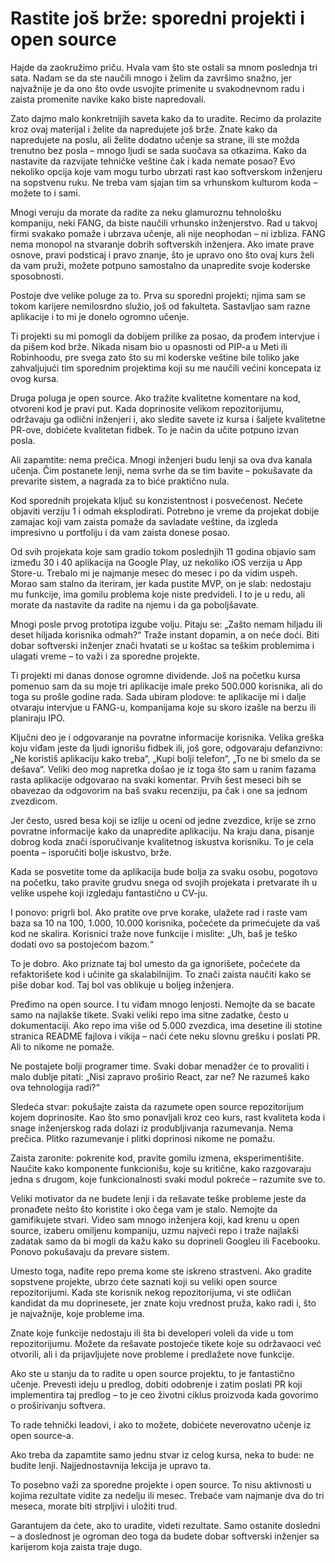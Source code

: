 # Rastite još brže: sporedni projekti i open source

Hajde da zaokružimo priču. Hvala vam što ste ostali sa mnom poslednja tri sata. Nadam se da ste naučili mnogo i želim da završimo snažno, jer najvažnije je da ono što ovde usvojite primenite u svakodnevnom radu i zaista promenite navike kako biste napredovali.

Zato dajmo malo konkretnijih saveta kako da to uradite. Recimo da prolazite kroz ovaj materijal i želite da napredujete još brže. Znate kako da napredujete na poslu, ali želite dodatno učenje sa strane, ili ste možda trenutno bez posla – mnogo ljudi se sada suočava sa otkazima. Kako da nastavite da razvijate tehničke veštine čak i kada nemate posao? Evo nekoliko opcija koje vam mogu turbo ubrzati rast kao softverskom inženjeru na sopstvenu ruku. Ne treba vam sjajan tim sa vrhunskom kulturom koda – možete to i sami.

Mnogi veruju da morate da radite za neku glamuroznu tehnološku kompaniju, neki FANG, da biste naučili vrhunsko inženjerstvo. Rad u takvoj firmi svakako pomaže i ubrzava učenje, ali nije neophodan – ni izbliza. FANG nema monopol na stvaranje dobrih softverskih inženjera. Ako imate prave osnove, pravi podsticaj i pravo znanje, što je upravo ono što ovaj kurs želi da vam pruži, možete potpuno samostalno da unapredite svoje koderske sposobnosti.

Postoje dve velike poluge za to. Prva su sporedni projekti; njima sam se tokom karijere nemilosrdno služio, još od fakulteta. Sastavljao sam razne aplikacije i to mi je donelo ogromno učenje.

Ti projekti su mi pomogli da dobijem prilike za posao, da prođem intervjue i da pišem kod brže. Nikada nisam bio u opasnosti od PIP-a u Meti ili Robinhoodu, pre svega zato što su mi koderske veštine bile toliko jake zahvaljujući tim sporednim projektima koji su me naučili većini koncepata iz ovog kursa.

Druga poluga je open source. Ako tražite kvalitetne komentare na kod, otvoreni kod je pravi put. Kada doprinosite velikom repozitorijumu, održavaju ga odlični inženjeri i, ako sledite savete iz kursa i šaljete kvalitetne PR-ove, dobićete kvalitetan fidbek. To je način da učite potpuno izvan posla.

Ali zapamtite: nema prečica. Mnogi inženjeri budu lenji sa ova dva kanala učenja. Čim postanete lenji, nema svrhe da se tim bavite – pokušavate da prevarite sistem, a nagrada za to biće praktično nula.

Kod sporednih projekata ključ su konzistentnost i posvećenost. Nećete objaviti verziju 1 i odmah eksplodirati. Potrebno je vreme da projekat dobije zamajac koji vam zaista pomaže da savladate veštine, da izgleda impresivno u portfoliju i da vam zaista donese posao.

Od svih projekata koje sam gradio tokom poslednjih 11 godina objavio sam između 30 i 40 aplikacija na Google Play, uz nekoliko iOS verzija u App Store-u. Trebalo mi je najmanje mesec do mesec i po da vidim uspeh. Morao sam stalno da iteriram, jer kada pustite MVP, on je slab: nedostaju mu funkcije, ima gomilu problema koje niste predvideli. I to je u redu, ali morate da nastavite da radite na njemu i da ga poboljšavate.

Mnogi posle prvog prototipa izgube volju. Pitaju se: „Zašto nemam hiljadu ili deset hiljada korisnika odmah?“ Traže instant dopamin, a on neće doći. Biti dobar softverski inženjer znači hvatati se u koštac sa teškim problemima i ulagati vreme – to važi i za sporedne projekte.

Ti projekti mi danas donose ogromne dividende. Još na početku kursa pomenuo sam da su moje tri aplikacije imale preko 500.000 korisnika, ali do toga su prošle godine rada. Sada ubiram plodove: te aplikacije mi i dalje otvaraju intervjue u FANG-u, kompanijama koje su skoro izašle na berzu ili planiraju IPO.

Ključni deo je i odgovaranje na povratne informacije korisnika. Velika greška koju viđam jeste da ljudi ignorišu fidbek ili, još gore, odgovaraju defanzivno: „Ne koristiš aplikaciju kako treba“, „Kupi bolji telefon“, „To ne bi smelo da se dešava“. Veliki deo mog napretka došao je iz toga što sam u ranim fazama rasta aplikacije odgovarao na svaki komentar. Prvih šest meseci bih se obavezao da odgovorim na baš svaku recenziju, pa čak i one sa jednom zvezdicom.

Jer često, usred besa koji se izlije u oceni od jedne zvezdice, krije se zrno povratne informacije kako da unapredite aplikaciju. Na kraju dana, pisanje dobrog koda znači isporučivanje kvalitetnog iskustva korisniku. To je cela poenta – isporučiti bolje iskustvo, brže.

Kada se posvetite tome da aplikacija bude bolja za svaku osobu, pogotovo na početku, tako pravite grudvu snega od svojih projekata i pretvarate ih u velike uspehe koji izgledaju fantastično u CV-ju.

I ponovo: prigrli bol. Ako pratite ove prve korake, ulažete rad i raste vam baza sa 10 na 100, 1.000, 10.000 korisnika, počećete da primećujete da vaš kod ne skalira. Korisnici traže nove funkcije i mislite: „Uh, baš je teško dodati ovo sa postojećom bazom.“

To je dobro. Ako priznate taj bol umesto da ga ignorišete, počećete da refaktorišete kod i učinite ga skalabilnijim. To znači zaista naučiti kako se piše dobar kod. Taj bol vas oblikuje u boljeg inženjera.

Pređimo na open source. I tu viđam mnogo lenjosti. Nemojte da se bacate samo na najlakše tikete. Svaki veliki repo ima sitne zadatke, često u dokumentaciji. Ako repo ima više od 5.000 zvezdica, ima desetine ili stotine stranica README fajlova i vikija – naći ćete neku slovnu grešku i poslati PR. Ali to nikome ne pomaže.

Ne postajete bolji programer time. Svaki dobar menadžer će to provaliti i malo dublje pitati: „Nisi zapravo proširio React, zar ne? Ne razumeš kako ova tehnologija radi?“

Sledeća stvar: pokušajte zaista da razumete open source repozitorijum kojem doprinosite. Kao što smo ponavljali kroz ceo kurs, rast kvaliteta koda i snage inženjerskog rada dolazi iz produbljivanja razumevanja. Nema prečica. Plitko razumevanje i plitki doprinosi nikome ne pomažu.

Zaista zaronite: pokrenite kod, pravite gomilu izmena, eksperimentišite. Naučite kako komponente funkcionišu, koje su kritične, kako razgovaraju jedna s drugom, koje funkcionalnosti svaki modul pokreće – razumite sve to.

Veliki motivator da ne budete lenji i da rešavate teške probleme jeste da pronađete nešto što koristite i oko čega vam je stalo. Nemojte da gamifikujete stvari. Video sam mnogo inženjera koji, kad krenu u open source, izaberu omiljenu kompaniju, uzmu najveći repo i traže najlakši zadatak samo da bi mogli da kažu kako su doprineli Googleu ili Facebooku. Ponovo pokušavaju da prevare sistem.

Umesto toga, nađite repo prema kome ste iskreno strastveni. Ako gradite sopstvene projekte, ubrzo ćete saznati koji su veliki open source repozitorijumi. Kada ste korisnik nekog repozitorijuma, vi ste odličan kandidat da mu doprinesete, jer znate koju vrednost pruža, kako radi i, što je najvažnije, koje probleme ima.

Znate koje funkcije nedostaju ili šta bi developeri voleli da vide u tom repozitorijumu. Možete da rešavate postojeće tikete koje su održavaoci već otvorili, ali i da prijavljujete nove probleme i predlažete nove funkcije.

Ako ste u stanju da to radite u open source projektu, to je fantastično učenje. Prevesti ideju u predlog, dobiti odobrenje i zatim poslati PR koji implementira taj predlog – to je ceo životni ciklus proizvoda kada govorimo o proširivanju softvera.

To rade tehnički leadovi, i ako to možete, dobićete neverovatno učenje iz open source-a.

Ako treba da zapamtite samo jednu stvar iz celog kursa, neka to bude: ne budite lenji. Najjednostavnija lekcija je upravo ta.

To posebno važi za sporedne projekte i open source. To nisu aktivnosti u kojima rezultate vidite za nedelju ili mesec. Trebaće vam najmanje dva do tri meseca, morate biti strpljivi i uložiti trud.

Garantujem da ćete, ako to uradite, videti rezultate. Samo ostanite dosledni – a doslednost je ogroman deo toga da budete dobar softverski inženjer sa karijerom koja zaista traje dugo.
